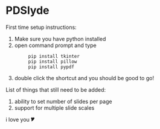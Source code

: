 # PDSlyde

First time setup instructions:
1) Make sure you have python installed
2) open command prompt and type
   ```
        pip install tkinter
        pip install pillow
        pip install pypdf
   ```
4) double click the shortcut and you should be good to go!

List of things that still need to be added:
1) ability to set number of slides per page
2) support for multiple slide scales

i love you 🎔
